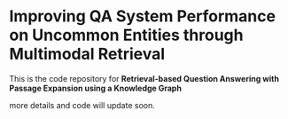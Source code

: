 # Improving QA System Performance on Uncommon Entities through Multimodal Retrieval 

This is the code repository for **Retrieval-based Question Answering with Passage Expansion using a Knowledge Graph**

more details and code will update soon.
